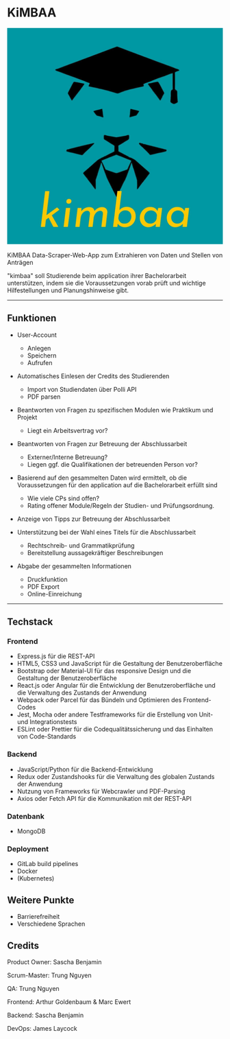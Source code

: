 # KiMBAA


![Kimbaa logo](/res/kimbaa_logo.jpg "kimbaa logo")

KiMBAA Data-Scraper-Web-App zum Extrahieren von Daten und Stellen von Anträgen 


"kimbaa" soll Studierende beim application ihrer Bachelorarbeit unterstützen, indem sie die Voraussetzungen vorab prüft und wichtige Hilfestellungen und Planungshinweise gibt.

---

## Funktionen

- User-Account
    - Anlegen
    - Speichern 
    - Aufrufen

- Automatisches Einlesen der Credits des Studierenden
    - Import von Studiendaten über Polli API
    - PDF parsen 

- Beantworten von Fragen zu spezifischen Modulen wie Praktikum und Projekt
    - Liegt ein Arbeitsvertrag vor?
- Beantworten von Fragen zur Betreuung der Abschlussarbeit
    - Externer/Interne Betreuung?
    - Liegen ggf. die Qualifikationen der betreuenden Person vor?

- Basierend auf den gesammelten Daten wird ermittelt, ob die Voraussetzungen für den application auf die Bachelorarbeit erfüllt sind
    - Wie viele CPs sind offen?
    - Rating offener Module/Regeln der Studien- und Prüfungsordnung.

- Anzeige von Tipps zur Betreuung der Abschlussarbeit
- Unterstützung bei der Wahl eines Titels für die Abschlussarbeit
    - Rechtschreib- und Grammatikprüfung
    - Bereitstellung aussagekräftiger Beschreibungen

- Abgabe der gesammelten Informationen
    - Druckfunktion
    - PDF Export
    - Online-Einreichung

---

## Techstack

### Frontend 

- Express.js für die REST-API
- HTML5, CSS3 und JavaScript für die Gestaltung der Benutzeroberfläche
- Bootstrap oder Material-UI für das responsive Design und die Gestaltung der Benutzeroberfläche
- React.js oder Angular für die Entwicklung der Benutzeroberfläche und die Verwaltung des Zustands der Anwendung
- Webpack oder Parcel für das Bündeln und Optimieren des Frontend-Codes
- Jest, Mocha oder andere Testframeworks für die Erstellung von Unit- und Integrationstests
- ESLint oder Prettier für die Codequalitätssicherung und das Einhalten von Code-Standards

### Backend 

- JavaScript/Python für die Backend-Entwicklung
- Redux oder Zustandshooks für die Verwaltung des globalen Zustands der Anwendung
- Nutzung von Frameworks für Webcrawler und PDF-Parsing
- Axios oder Fetch API für die Kommunikation mit der REST-API

### Datenbank 

- MongoDB

### Deployment

- GitLab build pipelines
- Docker
- (Kubernetes)


## Weitere Punkte

- Barrierefreiheit
- Verschiedene Sprachen


## Credits

Product Owner: Sascha Benjamin

Scrum-Master:  Trung Nguyen

QA: Trung Nguyen

Frontend: Arthur Goldenbaum & Marc Ewert

Backend: Sascha Benjamin

DevOps: James Laycock
